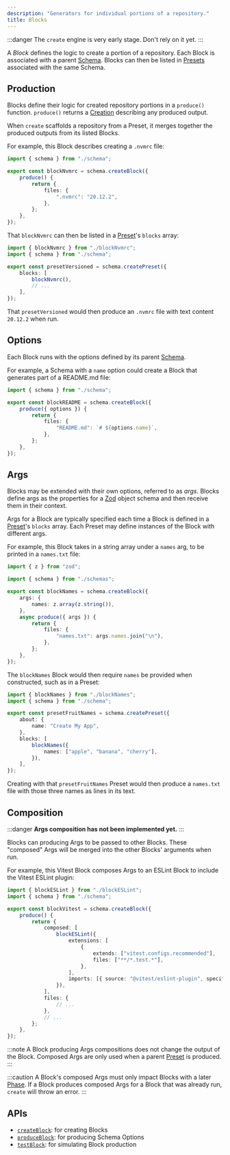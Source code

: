 ```yaml
---
description: "Generators for individual portions of a repository."
title: Blocks
---
```


:::danger
The `create` engine is very early stage.
Don't rely on it yet.
:::

A _Block_ defines the logic to create a portion of a repository.
Each Block is associated with a parent [Schema](./schemas).
Blocks can then be listed in [Presets](./presets) associated with the same Schema.

## Production

Blocks define their logic for created repository portions in a `produce()` function.
`produce()` returns a [Creation](../runtime/creations) describing any produced output.

When `create` scaffolds a repository from a Preset, it merges together the produced outputs from its listed Blocks.

For example, this Block describes creating a `.nvmrc` file:

```ts
import { schema } from "./schema";

export const blockNvmrc = schema.createBlock({
	produce() {
		return {
			files: {
				".nvmrc": "20.12.2",
			},
		};
	},
});
```

That `blockNvmrc` can then be listed in a [Preset](./presets)'s `blocks` array:

```ts
import { blockNvmrc } from "./blockNvmrc";
import { schema } from "./schema";

export const presetVersioned = schema.createPreset({
	blocks: [
		blockNvmrc(),
		// ...
	],
});
```

That `presetVersioned` would then produce an `.nvmrc` file with text content `20.12.2` when run.

## Options

Each Block runs with the options defined by its parent [Schema](./schemas).

For example, a Schema with a `name` option could create a Block that generates part of a README.md file:

```ts
import { schema } from "./schema";

export const blockREADME = schema.createBlock({
	produce({ options }) {
		return {
			files: {
				"README.md": `# ${options.name}`,
			},
		};
	},
});
```

## Args

Blocks may be extended with their own options, referred to as _args_.
Blocks define args as the properties for a [Zod](https://zod.dev) object schema and then receive them in their context.

Args for a Block are typically specified each time a Block is defined in a [Preset](./presets)'s `blocks` array.
Each Preset may define instances of the Block with different args.

For example, this Block takes in a string array under a `names` arg, to be printed in a `names.txt` file:

```ts
import { z } from "zod";

import { schema } from "./schemas";

export const blockNames = schema.createBlock({
	args: {
		names: z.array(z.string()),
	},
	async produce({ args }) {
		return {
			files: {
				"names.txt": args.names.join("\n"),
			},
		};
	},
});
```

The `blockNames` Block would then require `names` be provided when constructed, such as in a Preset:

```ts
import { blockNames } from "./blockNames";
import { schema } from "./schema";

export const presetFruitNames = schema.createPreset({
	about: {
		name: "Create My App",
	},
	blocks: [
		blockNames({
			names: ["apple", "banana", "cherry"],
		}),
	],
});
```

Creating with that `presetFruitNames` Preset would then produce a `names.txt` file with those three names as lines in its text.

## Composition

:::danger
**Args composition has not been implemented yet.**
:::

Blocks can producing Args to be passed to other Blocks.
These "composed" Args will be merged into the other Blocks' arguments when run.

For example, this Vitest Block composes Args to an ESLint Block to include the Vitest ESLint plugin:

```ts
import { blockESLint } from "./blockESLint";
import { schema } from "./schema";

export const blockVitest = schema.createBlock({
	produce() {
		return {
			composed: [
				blockESLint({
					extensions: [
						{
							extends: ["vitest.configs.recommended"],
							files: ["**/*.test.*"],
						},
					],
					imports: [{ source: "@vitest/eslint-plugin", specifier: "vitest" }],
				}),
			],
			files: {
				// ...
			},
			// ...
		};
	},
});
```

:::note
A Block producing Args compositions does not change the output of the Block.
Composed Args are only used when a parent [Preset](./presets) is produced.
:::

:::caution
A Block's composed Args must only impact Blocks with a later [Phase](../runtime/phases).
If a Block produces composed Args for a Block that was already run, `create` will throw an error.
:::

## APIs

- [`createBlock`](../apis/creators#createblock): for creating Blocks
- [`produceBlock`](../apis/producers#produceblock): for producing Schema Options
- [`testBlock`](../apis/testers#testblock): for simulating Block production
